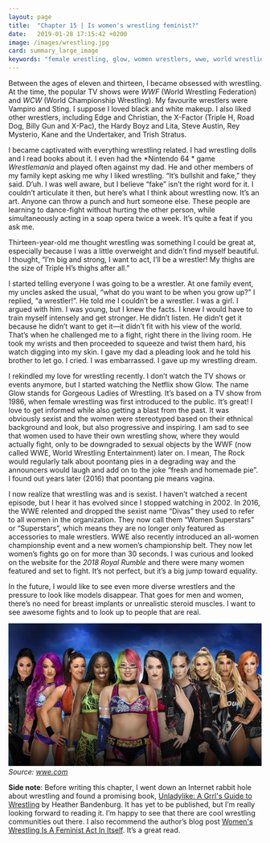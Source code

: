 ```yaml
---
layout: page
title:  "Chapter 15 | Is women's wrestling feminist?"
date:   2019-01-28 17:15:42 +0200
image: /images/wrestling.jpg
card: summary_large_image
keywords: "female wrestling, glow, women wrestlers, wwe, world wrestling entertainment women, wrestling is feminist, is wrestling feminist, divas wwe, superstars wwe, female wrestlers, Unladylike: A Grrl's Guide to Wrestling, Heather Bandenburg"
---
```

Between the ages of eleven and thirteen, I became obsessed with wrestling. At the time, the popular TV shows were *WWF* (World Wrestling Federation) and *WCW* (World Championship Wrestling). My favourite wrestlers were Vampiro and Sting. I suppose I loved black and white makeup. I also liked other wrestlers, including Edge and Christian, the X-Factor (Triple H, Road Dog, Billy Gun and X-Pac), the Hardy Boyz and Lita, Steve Austin, Rey Mysterio, Kane and the Undertaker, and Trish Stratus.

I became captivated with everything wrestling related. I had wrestling dolls and I read books about it. I even had the *Nintendo 64 * game *Wrestlemania* and played often against my dad. He and other members of my family kept asking me why I liked wrestling. “It’s bullshit and fake,” they said. D’uh. I was well aware, but I believe “fake” isn’t the right word for it. I couldn’t articulate it then, but here’s what I think about wrestling now. It’s an art. Anyone can throw a punch and hurt someone else. These people are learning to dance-fight without hurting the other person, while simultaneously acting in a soap opera twice a week. It’s quite a feat if you ask me.

Thirteen-year-old me thought wrestling was something I could be great at, especially because I was a little overweight and didn’t find myself beautiful. I thought, “I’m big and strong, I want to act, I’ll be a wrestler! My thighs are the size of Triple H’s thighs after all.”

I started telling everyone I was going to be a wrestler. At one family event, my uncles asked the usual, “what do you want to be when you grow up?” I replied, “a wrestler!”. He told me I couldn’t be a wrestler. I was a girl. I argued with him. I was young, but I knew the facts. I knew I would have to train myself intensely and get stronger. He didn’t listen. He didn’t get it because he didn’t want to get it—it didn’t fit with his view of the world. That’s when he challenged me to a fight, right there in the living room. He took my wrists and then proceeded to squeeze and twist them hard, his watch digging into my skin. I gave my dad a pleading look and he told his brother to let go. I cried. I was embarrassed. I gave up my wrestling dream.

I rekindled my love for wrestling recently. I don’t watch the TV shows or events anymore, but I started watching the Netflix show Glow. The name Glow stands for Gorgeous Ladies of Wrestling. It’s based on a TV show from 1986, when female wrestling was first introduced to the public. It’s great! I love to get informed while also getting a blast from the past. It was obviously sexist and the women were stereotyped based on their ethnical background and look, but also progressive and inspiring. I am sad to see that women used to have their own wrestling show, where they would actually fight, only to be downgraded to sexual objects by the WWF (now called WWE, World Wrestling Entertainment) later on. I mean, The Rock would regularly talk about poontang pies in a degrading way and the announcers would laugh and add on to the joke “fresh and homemade pie”. I found out years later (2016) that poontang pie means vagina. 

I now realize that wrestling was and is sexist. I haven’t watched a recent episode, but I hear it has evolved since I stopped watching in 2002. In 2016, the WWE relented and dropped the sexist name “Divas” they used to refer to all women in the organization. They now call them “Women Superstars” or “Superstars”, which means they are no longer only featured as accessories to male wrestlers. WWE also recently introduced an all-women championship event and a new women’s championship belt. They now let women’s fights go on for more than 30 seconds. I was curious and looked on the website for the *2018 Royal Rumble* and there were many women featured and set to fight. It’s not perfect, but it’s a big jump toward equality. 

In the future, I would like to see even more diverse wrestlers and the pressure to look like models disappear. That goes for men and women, there’s no need for breast implants or unrealistic steroid muscles. I want to see awesome fights and to look up to people that are real.

![Women's Royal Rumble 2018](/images/royalrumble2018.jpg) 
*Source: [wwe.com](https://www.wwe.com/shows/royalrumble/2018/royal-rumble-womens-match)*

**Side note**: Before writing this chapter, I went down an Internet rabbit hole about wrestling and found a promising book, [Unladylike: A Grrl's Guide to Wrestling](https://unbound.com/books/unladylike/) by Heather Bandenburg. It has yet to be published, but I’m really looking forward to reading it. I’m happy to see that there are cool wrestling communities out there. I also recommend the author’s blog post [Women's Wrestling Is A Feminist Act In Itself](https://www.huffingtonpost.co.uk/entry/feminist-killjoys-the-unlikely-saviours-of-wrestling_uk_5b59d8c0e4b08c2f0a5e0ff2). It’s a great read.
